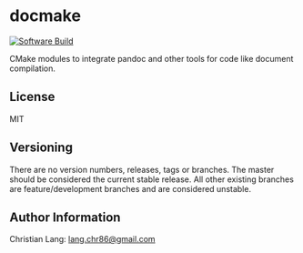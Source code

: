 docmake
=======

[![Software Build](https://github.com/langchr86/docmake/workflows/cmake_run/badge.svg)](https://github.com/langchr86/docmake/actions?query=workflow%3Acmake_run)

CMake modules to integrate pandoc and other tools for code like document compilation.


License
-------

MIT


Versioning
----------

There are no version numbers, releases, tags or branches.
The master should be considered the current stable release.
All other existing branches are feature/development branches and are considered unstable.


Author Information
------------------

Christian Lang: [lang.chr86@gmail.com](mailto:lang.chr86@gmail.com)
